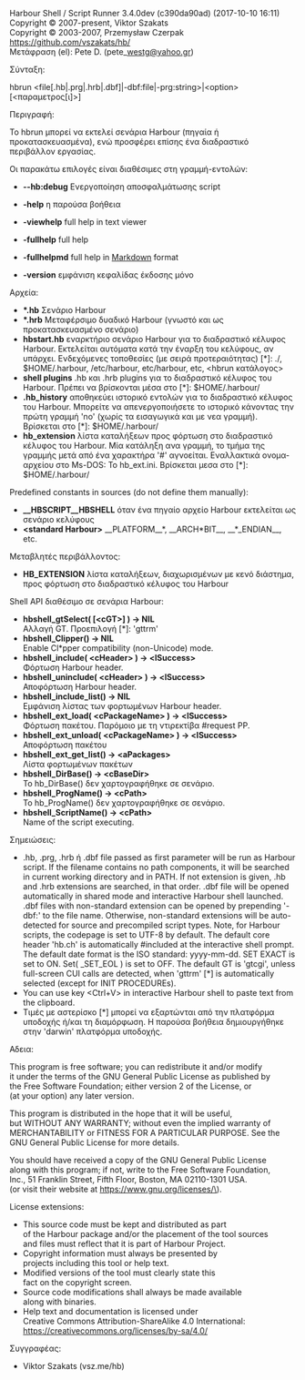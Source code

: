 Harbour Shell / Script Runner 3.4.0dev \(c390da90ad\) \(2017-10-10 16:11\)  
Copyright &copy; 2007-present, Viktor Szakats  
Copyright &copy; 2003-2007, Przemysław Czerpak  
<https://github.com/vszakats/hb/>  
Μετάφραση \(el\): Pete D. \(pete\_westg@yahoo.gr\)  

Σύνταξη:  
  
  hbrun &lt;file\[.hb|.prg|.hrb|.dbf\]|-dbf:file|-prg:string&gt;|&lt;option&gt; \[&lt;παραμετρος\[ι\]&gt;\]  
  
Περιγραφή:  


  Το hbrun μπορεί να εκτελεί σενάρια Harbour \(πηγαία ή προκατασκευασμένα\), ενώ προσφέρει επίσης ένα διαδραστικό περιβάλλον εργασίας.
  
Οι παρακάτω επιλογές είναι διαθέσιμες στη γραμμή-εντολών:  


 - **--hb:debug** Ενεργοποίηση αποσφαλμάτωσης script


 - **-help** η παρούσα βοήθεια
 - **-viewhelp** full help in text viewer
 - **-fullhelp** full help
 - **-fullhelpmd** full help in [Markdown](https://daringfireball.net/projects/markdown/) format
 - **-version** εμφάνιση κεφαλίδας έκδοσης μόνο
  
Αρχεία:  


 - **\*.hb** Σενάριο Harbour
 - **\*.hrb** Μεταφέρσιμο δυαδικό Harbour \(γνωστό και ως προκατασκευασμένο σενάριο\)
 - **hbstart.hb** εναρκτήριο σενάριο Harbour για το διαδραστικό κέλυφος Harbour. Εκτελείται αυτόματα κατά την έναρξη του κελύφους, αν υπάρχει. Ενδεχόμενες τοποθεσίες \(με σειρά προτεραιότητας\) \[\*\]: ./, $HOME/.harbour, /etc/harbour, etc/harbour, etc, &lt;hbrun κατάλογος&gt;
 - **shell plugins** .hb και .hrb plugins για το διαδραστικό κέλυφος του Harbour. Πρέπει να βρίσκονται μέσα στο \[\*\]: $HOME/.harbour/
 - **.hb\_history** αποθηκεύει ιστορικό εντολών για το διαδραστικό κέλυφος του Harbour. Μπορείτε να απενεργοποιήσετε το ιστορικό κάνοντας την πρώτη γραμμή 'no' \(χωρίς τα εισαγωγικά και με νεα γραμμή\). Βρίσκεται στο \[\*\]: $HOME/.harbour/
 - **hb\_extension** λίστα καταλήξεων προς φόρτωση στο διαδραστικό κέλυφος του Harbour. Μία κατάληξη ανα γραμμή, το τμήμα της γραμμής μετά από ένα χαρακτήρα '\#' αγνοείται. Εναλλακτικά ονομα-αρχείου στο Ms-DOS: Το hb\_ext.ini. Βρίσκεται μεσα στο \[\*\]: $HOME/.harbour/


Predefined constants in sources \(do not define them manually\):


 - **\_\_HBSCRIPT\_\_HBSHELL** όταν ένα πηγαίο αρχείο Harbour εκτελείται ως σενάριο κελύφους
 - **&lt;standard Harbour&gt;** \_\_PLATFORM\_\_\*, \_\_ARCH\*BIT\_\_, \_\_\*\_ENDIAN\_\_, etc.
  
Μεταβλητές περιβάλλοντος:  


 - **HB\_EXTENSION** λίστα καταλήξεων, διαχωρισμένων με κενό διάστημα, προς φόρτωση στο διαδραστικό κέλυφος του Harbour
  
Shell API διαθέσιμο σε σενάρια Harbour:  


 - **hbshell\_gtSelect\( \[&lt;cGT&gt;\] \) -&gt; NIL**  
Αλλαγή GT. Προεπιλογή \[\*\]: 'gttrm'
 - **hbshell\_Clipper\(\) -&gt; NIL**  
Enable Cl\*pper compatibility \(non-Unicode\) mode.
 - **hbshell\_include\( &lt;cHeader&gt; \) -&gt; &lt;lSuccess&gt;**  
Φόρτωση Harbour header.
 - **hbshell\_uninclude\( &lt;cHeader&gt; \) -&gt; &lt;lSuccess&gt;**  
Αποφόρτωση Harbour header.
 - **hbshell\_include\_list\(\) -&gt; NIL**  
Εμφάνιση λίστας των φορτωμένων Harbour header.
 - **hbshell\_ext\_load\( &lt;cPackageName&gt; \) -&gt; &lt;lSuccess&gt;**  
Φόρτωση πακέτου. Παρόμοιο με τη ντιρεκτίβα \#request PP.
 - **hbshell\_ext\_unload\( &lt;cPackageName&gt; \) -&gt; &lt;lSuccess&gt;**  
Αποφόρτωση πακέτου
 - **hbshell\_ext\_get\_list\(\) -&gt; &lt;aPackages&gt;**  
Λίστα φορτωμένων πακέτων
 - **hbshell\_DirBase\(\) -&gt; &lt;cBaseDir&gt;**  
Το hb\_DirBase\(\) δεν χαρτογραφήθηκε σε σενάριο.
 - **hbshell\_ProgName\(\) -&gt; &lt;cPath&gt;**  
Το hb\_ProgName\(\) δεν χαρτογραφήθηκε σε σενάριο.
 - **hbshell\_ScriptName\(\) -&gt; &lt;cPath&gt;**  
Name of the script executing.
  
Σημειώσεις:  


  - .hb, .prg, .hrb ή .dbf file passed as first parameter will be run as Harbour script. If the filename contains no path components, it will be searched in current working directory and in PATH. If not extension is given, .hb and .hrb extensions are searched, in that order. .dbf file will be opened automatically in shared mode and interactive Harbour shell launched. .dbf files with non-standard extension can be opened by prepending '-dbf:' to the file name. Otherwise, non-standard extensions will be auto-detected for source and precompiled script types. Note, for Harbour scripts, the codepage is set to UTF-8 by default. The default core header 'hb.ch' is automatically \#included at the interactive shell prompt. The default date format is the ISO standard: yyyy-mm-dd. SET EXACT is set to ON. Set\( \_SET\_EOL \) is set to OFF. The default GT is 'gtcgi', unless full-screen CUI calls are detected, when 'gttrm' \[\*\] is automatically selected \(except for INIT PROCEDUREs\).
  - You can use key &lt;Ctrl\+V&gt; in interactive Harbour shell to paste text from the clipboard.
  - Τιμές με αστερίσκο \[\*\] μπορεί να εξαρτώνται από την πλατφόρμα υποδοχής ή/και τη διαμόρφωση. Η παρούσα βοήθεια δημιουργήθηκε στην 'darwin' πλατφόρμα υποδοχής.
  
Αδεια:  


  This program is free software; you can redistribute it and/or modify  
it under the terms of the GNU General Public License as published by  
the Free Software Foundation; either version 2 of the License, or  
\(at your option\) any later version.  
  
This program is distributed in the hope that it will be useful,  
but WITHOUT ANY WARRANTY; without even the implied warranty of  
MERCHANTABILITY or FITNESS FOR A PARTICULAR PURPOSE.  See the  
GNU General Public License for more details.  
  
You should have received a copy of the GNU General Public License  
along with this program; if not, write to the Free Software Foundation,  
Inc., 51 Franklin Street, Fifth Floor, Boston, MA 02110-1301 USA.  
\(or visit their website at https://www.gnu.org/licenses/\).  
  
License extensions:  
  - This source code must be kept and distributed as part  
    of the Harbour package and/or the placement of the tool sources  
    and files must reflect that it is part of Harbour Project.  
  - Copyright information must always be presented by  
    projects including this tool or help text.  
  - Modified versions of the tool must clearly state this  
    fact on the copyright screen.  
  - Source code modifications shall always be made available  
    along with binaries.  
  - Help text and documentation is licensed under  
    Creative Commons Attribution-ShareAlike 4.0 International:  
    https://creativecommons.org/licenses/by-sa/4.0/  

  
Συγγραφέας:  


 - Viktor Szakats \(vsz.me/hb\) 
